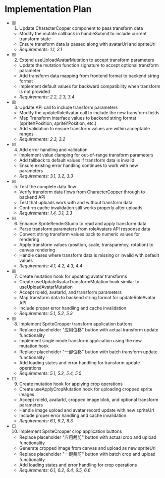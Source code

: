 # Implementation Plan

- [x] 1. Update CharacterCopper component to pass transform data


  - Modify the mutate callback in handleSubmit to include current transform state
  - Ensure transform data is passed along with avatarUrl and spriteUrl
  - _Requirements: 1.1, 2.1_


- [x] 2. Extend useUploadAvatarMutation to accept transform parameters

  - Update the mutation function signature to accept optional transform parameter
  - Add transform data mapping from frontend format to backend string format
  - Implement default values for backward compatibility when transform is not provided
  - _Requirements: 2.2, 2.3, 3.4_

- [x] 3. Update API call to include transform parameters


  - Modify the updateRoleAvatar call to include the new transform fields
  - Map Transform interface values to backend string format (spriteXPosition, spriteYPosition, etc.)
  - Add validation to ensure transform values are within acceptable ranges
  - _Requirements: 2.3, 3.2_

- [x] 4. Add error handling and validation



  - Implement value clamping for out-of-range transform parameters
  - Add fallback to default values if transform data is invalid
  - Ensure existing error handling continues to work with new parameters
  - _Requirements: 3.1, 3.2, 3.3_

- [x] 5. Test the complete data flow




  - Verify transform data flows from CharacterCopper through to backend API
  - Test that uploads work with and without transform data
  - Confirm cache invalidation still works properly after uploads
  - _Requirements: 1.4, 3.1, 3.3_

- [x] 6. Enhance SpriteRenderStudio to read and apply transform data




  - Parse transform parameters from roleAvatars API response data
  - Convert string transform values back to numeric values for rendering
  - Apply transform values (position, scale, transparency, rotation) to canvas rendering
  - Handle cases where transform data is missing or invalid with default values
  - _Requirements: 4.1, 4.2, 4.3, 4.4_

- [x] 7. Create mutation hook for updating avatar transforms



  - Create useUpdateAvatarTransformMutation hook similar to useUploadAvatarMutation
  - Accept roleId, avatarId, and transform parameters
  - Map transform data to backend string format for updateRoleAvatar API
  - Include proper error handling and cache invalidation
  - _Requirements: 5.1, 5.2, 5.3_

- [x] 8. Implement SpriteCropper transform application buttons




  - Replace placeholder "应用位移" button with actual transform update functionality
  - Implement single mode transform application using the new mutation hook
  - Replace placeholder "一键位移" button with batch transform update functionality
  - Add loading states and error handling for transform update operations
  - _Requirements: 5.1, 5.2, 5.4, 5.5_

- [ ] 9. Create mutation hook for applying crop operations

  - Create useApplyCropMutation hook for uploading cropped sprite images
  - Accept roleId, avatarId, cropped image blob, and optional transform parameters
  - Handle image upload and avatar record update with new spriteUrl
  - Include proper error handling and cache invalidation
  - _Requirements: 6.1, 6.2, 6.3_

- [ ] 10. Implement SpriteCropper crop application buttons

  - Replace placeholder "应用裁剪" button with actual crop and upload functionality
  - Generate cropped image from canvas and upload as new spriteUrl
  - Replace placeholder "一键裁剪" button with batch crop and upload functionality
  - Add loading states and error handling for crop operations
  - _Requirements: 6.1, 6.2, 6.4, 6.5, 6.6_